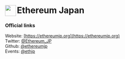 # [<img align="left" width="36" height="36" src="https://raw.githubusercontent.com/ethereumjp/site/1d0f1242cf1635e2181dcacf77f406935d82a38a/public/logo/ej.png">](https://ethereumjapan.org) Ethereum Japan

### Official links

Website: [https://ethereumjp.org](https://ethereumjp.org) \
Twitter: [@Ethereum_JP](https://twitter.com/Ethereum_JP) \
Github: [@ethereumjp](https://github.com/ethereumjp) \
Events: [@ethjp](https://lu.ma/ethjp)
